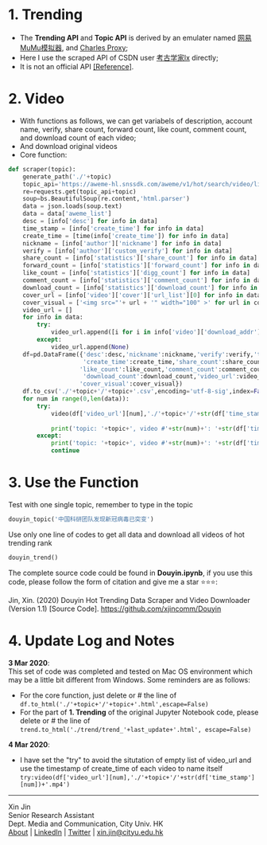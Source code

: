 # 1. Trending
- The **Trending API** and **Topic API** is derived by an emulater named [网易MuMu模拟器](https://mumu.163.com/), and [Charles Proxy](https://www.charlesproxy.com/);
- Here I use the scraped API of CSDN user [考古学家lx](https://me.csdn.net/weixin_43582101) directly;
- It is not an official API [[Reference]](https://blog.csdn.net/weixin_43582101/article/details/103791795). 

# 2. Video
- With functions as follows, we can get variabels of description, account name, verify, share count, forward count, like count, comment count, and download count of each video;
- And download original videos
- Core function:
```python
def scraper(topic):
    generate_path('./'+topic)
    topic_api='https://aweme-hl.snssdk.com/aweme/v1/hot/search/video/list/?hotword='
    re=requests.get(topic_api+topic)
    soup=bs.BeautifulSoup(re.content,'html.parser')
    data = json.loads(soup.text)
    data = data['aweme_list']
    desc = [info['desc'] for info in data]
    time_stamp = [info['create_time'] for info in data]
    create_time = [time(info['create_time']) for info in data]
    nickname = [info['author']['nickname'] for info in data]
    verify = [info['author']['custom_verify'] for info in data]
    share_count = [info['statistics']['share_count'] for info in data]
    forward_count = [info['statistics']['forward_count'] for info in data]
    like_count = [info['statistics']['digg_count'] for info in data]
    comment_count = [info['statistics']['comment_count'] for info in data]
    download_count = [info['statistics']['download_count'] for info in data]
    cover_url = [info['video']['cover']['url_list'][0] for info in data]
    cover_visual = ['<img src="'+ url + '" width="100" >' for url in cover_url]
    video_url = []
    for info in data:
        try:
            video_url.append([i for i in info['video']['download_addr']['url_list'] if 'default' in i][0])
        except:
            video_url.append(None)
    df=pd.DataFrame({'desc':desc,'nickname':nickname,'verify':verify,'time_stamp':time_stamp,
                     'create_time':create_time,'share_count':share_count,'forward_count':forward_count,
                    'like_count':like_count,'comment_count':comment_count,
                     'download_count':download_count,'video_url':video_url,
                    'cover_visual':cover_visual})
    df.to_csv('./'+topic+'/'+topic+'.csv',encoding='utf-8-sig',index=False)
    for num in range(0,len(data)):
        try:
            video(df['video_url'][num],'./'+topic+'/'+str(df['time_stamp'][num])+'.mp4')
            
            print('topic: '+topic+', video #'+str(num)+': '+str(df['time_stamp'][num])+'......Succeeded')
        except:
            print('topic: '+topic+', video #'+str(num)+': '+str(df['time_stamp'][num])+'......Failed')
            continue
```

# 3. Use the Function
Test with one single topic, remember to type in the topic
```python
douyin_topic('中国科研团队发现新冠病毒已突变')
```
Use only one line of codes to get all data and download all videos of hot trending rank
```python
douyin_trend()
```
The complete source code could be found in **Douyin.ipynb**, if you use this code, please follow the form of citation and give me a star ⭐⭐⭐:

Jin, Xin. (2020) Douyin Hot Trending Data Scraper and Video Downloader (Version 1.1) [Source Code]. https://github.com/xjincomm/Douyin  
# 4. Update Log and Notes
__3 Mar 2020__:  
This set of code was completed and tested on Mac OS environment which may be a little bit different from Windows. Some reminders are as follows:
- For the core function, just delete or # the line of
```df.to_html('./'+topic+'/'+topic+'.html',escape=False)```
- For the part of __1. Trending__ of the original Jupyter Notebook code, please delete or # the line of ```trend.to_html('./trend/trend_'+last_update+'.html', escape=False)```  

__4 Mar 2020__:  
- I have set the "try" to avoid the situtation of empty list of video_url and use the timestamp of create_time of each video to name itself
```try:video(df['video_url'][num],'./'+topic+'/'+str(df['time_stamp'][num])+'.mp4')```  

----
Xin Jin  
Senior Research Assistant  
Dept. Media and Communication, City Univ. HK  
[About](www.xjin.tech) | [LinkedIn](linkedin.com/in/xjin613/) | [Twitter](https://twitter.com/xjin_comm) | xin.jin@cityu.edu.hk
